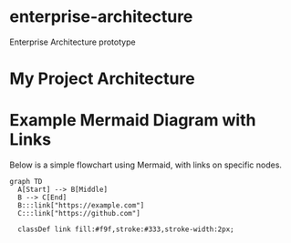 # enterprise-architecture
Enterprise Architecture prototype 

# My Project Architecture

# Example Mermaid Diagram with Links

Below is a simple flowchart using Mermaid, with links on specific nodes.

```mermaid
graph TD
  A[Start] --> B[Middle]
  B --> C[End]
  B:::link["https://example.com"]
  C:::link["https://github.com"]

  classDef link fill:#f9f,stroke:#333,stroke-width:2px;
```